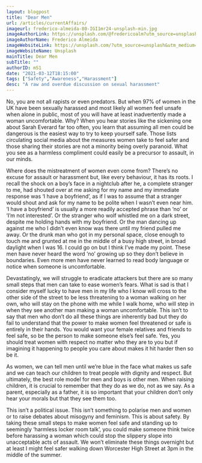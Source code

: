 ```yaml
---
layout: blogpost
title: "Dear Men"
url: /articles/currentAffairs/
imageurl: frederico-almeida-80-IGI1mr24-unsplash-min.jpg
imageAuthorLink: https://unsplash.com/@fredericoalm?utm_source=unsplash&utm_medium=referral&utm_content=creditCopyText
imageAuthorName: Frederico Almeida
imageWebsiteLink: https://unsplash.com/?utm_source=unsplash&utm_medium=referral&utm_content=creditCopyText
imageWebsiteName: Unsplash
mainTitle: Dear Men
subTitle: ""
authorID: mS1
date: "2021-03-12T18:15:00"
tags: ["Safety","Awareness","Harassment"]
desc: "A raw and overdue discussion on sexual harassment"
---
```

No, you are not all rapists or even predators. But when <a herf="https://www.theguardian.com/world/2021/mar/10/almost-all-young-women-in-the-uk-have-been-sexually-harassed-survey-finds">97% of women in the UK have been sexually harassed</a> and most likely all women feel unsafe when alone in public, most of you will have at least inadvertently made a woman uncomfortable. Why? When you hear stories like the sickening one about Sarah Everard far too often, you learn that assuming all men could be dangerous is the easiest way to try to keep yourself safe. Those lists circulating social media about the measures women take to feel safer and those sharing their stories are not a minority being overly paranoid. What you see as a harmless compliment could easily be a precursor to assault, in our minds.

Where does the mistreatment of women even come from? There’s no excuse for assault or harassment but, like every behaviour, it has its roots. I recall the shock on a boy’s face in a nightclub after he, a complete stranger to me, had shouted over at me asking for my name and my immediate response was ‘I have a boyfriend’, as if I was to assume that a stranger would shout and ask for my name to be polite when I wasn’t even near him. ‘I have a boyfriend’ is usually a more readily accepted phrase than ‘no’ or ‘I’m not interested’. Or the stranger who wolf whistled me on a dark street, despite me holding hands with my boyfriend. Or the man dancing up against me who I didn’t even know was there until my friend pulled me away. Or the drunk man who got in my personal space, close enough to touch me and grunted at me in the middle of a busy high street, in broad daylight when I was 16. I could go on but I think I’ve made my point. These men have never heard the word ‘no’ growing up so they don’t believe in boundaries. Even more men have never learned to read body language or notice when someone is uncomfortable.

Devastatingly, we will struggle to eradicate attackers but there are so many small steps that men can take to ease women’s fears. What is sad is that I consider myself lucky to have men in my life who I know will cross to the other side of the street to be less threatening to a woman walking on her own, who will stay on the phone with me while I walk home, who will step in when they see another man making a woman uncomfortable. This isn’t to say that men who don’t do all these things are inherently bad but they do fail to understand that the power to make women feel threatened or safe is entirely in their hands. You would want your female relatives and friends to feel safe, so be the person to make someone else’s feel safe. Yes, you should treat women with respect no matter who they are to you but if imagining it happening to people you care about makes it hit harder then so be it.

As women, we can tell men until we’re blue in the face what makes us safe and we can teach our children to treat people with dignity and respect. But ultimately, the best role model for men and boys is other men. When raising children, it is crucial to remember that they do as we do, not as we say. As a parent, especially as a father, it is so important that your children don’t only hear your morals but that they see them too.

This isn’t a political issue. This isn’t something to polarise men and women or to raise debates about misogyny and feminism. This is about safety. By taking these small steps to make women feel safe and standing up to seemingly ‘harmless locker room talk’, you could make someone think twice before harassing a woman which could stop the slippery slope into unacceptable acts of assault. We won’t eliminate these things overnight but at least I might feel safer walking down Worcester High Street at 3pm in the middle of the summer.
